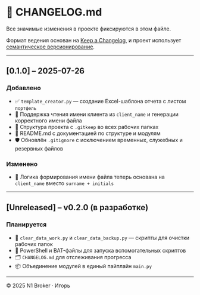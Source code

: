 # 📘 CHANGELOG.md

Все значимые изменения в проекте фиксируются в этом файле.

Формат ведения основан на [Keep a Changelog](https://keepachangelog.com/ru/1.0.0/), и проект использует [семантическое версионирование](https://semver.org/lang/ru/).

---

## [0.1.0] – 2025-07-26

### Добавлено
- ✅ `template_creator.py` — создание Excel-шаблона отчета с листом `портфель`
- 🧠 Поддержка чтения имени клиента из `client_name` и генерации корректного имени файла
- 📁 Структура проекта с `.gitkeep` во всех рабочих папках
- 📄 README.md с документацией по структуре и модулям
- 🛡 Обновлён `.gitignore` с исключением временных, служебных и резервных файлов

### Изменено
- 🔄 Логика формирования имени файла теперь основана на `client_name` вместо `surname + initials`

---

## [Unreleased] – v0.2.0 (в разработке)

### Планируется
- 🧹 `clear_data_work.py` и `clear_data_backup.py` — скрипты для очистки рабочих папок
- 📜 PowerShell и BAT-файлы для запуска вспомогательных скриптов
- 🗂 `CHANGELOG.md` для отслеживания прогресса
- 📦 Объединение модулей в единый пайплайн `main.py`

---

© 2025 N1 Broker · Игорь
